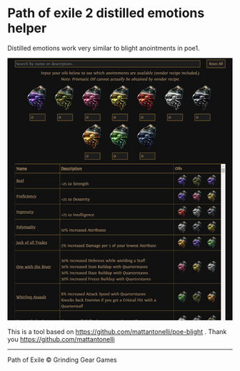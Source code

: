 # Path of exile 2 distilled emotions helper

Distilled emotions work very similar to blight anointments in poe1.

![Alt text](img/sample.png?raw=true "Title")

This is a tool based on https://github.com/mattantonelli/poe-blight . Thank you https://github.com/mattantonelli


---

Path of Exile © Grinding Gear Games

